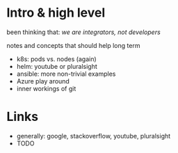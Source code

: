 # Intro & high level

been thinking that: _we are integrators, not developers_

notes and concepts that should help long term
* k8s: pods vs. nodes (again)
* helm: youtube or pluralsight
* ansible: more non-trivial examples
* Azure play around
* inner workings of git

# Links

* generally: google, stackoverflow, youtube, pluralsight
* TODO